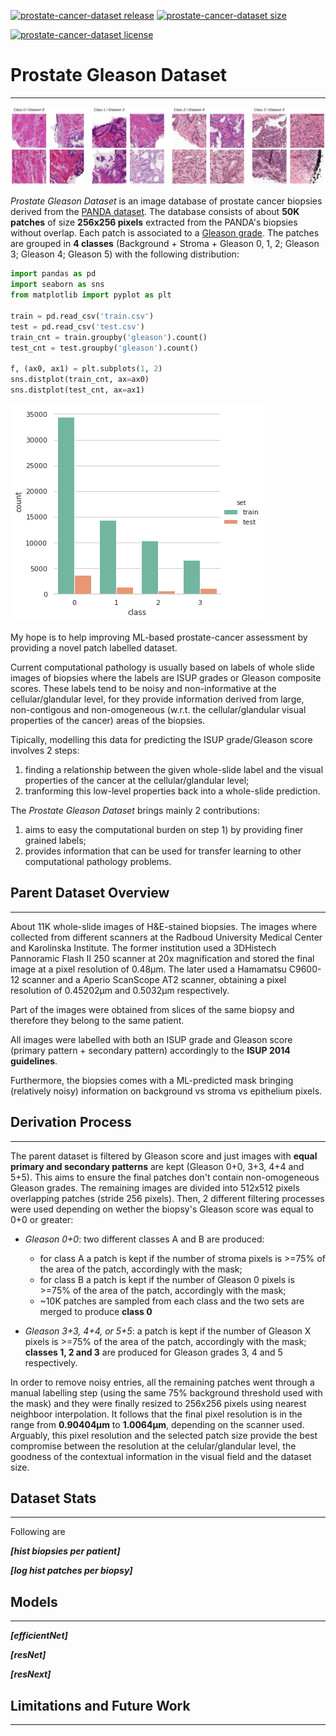 [![prostate-cancer-dataset release](https://raster.shields.io/badge/release-v0.1-blue?style=plastic)](https://github.com/MicheleDamian/prostate-cancer/releases)
[![prostate-cancer-dataset size](https://raster.shields.io/badge/size-1.8G-blue?style=plastic)](https://github.com/MicheleDamian/prostate-cancer/releases)

[![prostate-cancer-dataset license](https://licensebuttons.net/l/by-nc-sa/4.0/80x15.png)](https://creativecommons.org/licenses/by-nc-sa/4.0)


# Prostate Gleason Dataset
---

![Examples](./examples.png)

*Prostate Gleason Dataset* is an image database of prostate cancer biopsies derived from the [PANDA dataset](https://www.kaggle.com/c/prostate-cancer-grade-assessment/overview). The database consists of about **50K patches** of size **256x256 pixels** extracted from the PANDA's biopsies without overlap. Each patch is associated to a [Gleason grade](https://en.wikipedia.org/wiki/Gleason_grading_system). The patches are grouped in **4 classes** (Background + Stroma + Gleason 0, 1, 2; Gleason 3; Gleason 4; Gleason 5) with the following distribution:

```python
import pandas as pd
import seaborn as sns
from matplotlib import pyplot as plt

train = pd.read_csv('train.csv')
test = pd.read_csv('test.csv')
train_cnt = train.groupby('gleason').count()
test_cnt = test.groupby('gleason').count()

f, (ax0, ax1) = plt.subplots(1, 2)
sns.distplot(train_cnt, ax=ax0)
sns.distplot(test_cnt, ax=ax1)
```

![Class distribution](./class_dist.png)

My hope is to help improving ML-based prostate-cancer assessment by providing a novel patch labelled dataset. 

Current computational pathology is usually based on labels of whole slide images of biopsies where the labels are ISUP grades or Gleason composite scores. These labels tend to be noisy and non-informative at the cellular/glandular level, for they provide information derived from large, non-contigous and non-omogeneous (w.r.t. the cellular/glandular visual properties of the cancer) areas of the biopsies. 

Tipically, modelling this data for predicting the ISUP grade/Gleason score involves 2 steps: 

1. finding a relationship between the given whole-slide label and the visual properties of the cancer at the cellular/glandular level; 
2. tranforming this low-level properties back into a whole-slide prediction. 
 
The *Prostate Gleason Dataset* brings mainly 2 contributions:

1. aims to easy the computational burden on step 1) by providing finer grained labels;
2. provides information that can be used for transfer learning to other computational pathology problems.


## Parent Dataset Overview
---

About 11K whole-slide images of H&E-stained biopsies. The images where collected from different scanners at the Radboud University Medical Center and Karolinska Institute. The former institution used a 3DHistech Pannoramic Flash II 250 scanner at 20x magnification and stored the final image at a pixel resolution of 0.48μm. The later used a Hamamatsu C9600-12 scanner and a Aperio ScanScope AT2 scanner, obtaining a pixel resolution of 0.45202μm and 0.5032μm respectively.

Part of the images were obtained from slices of the same biopsy and therefore they belong to the same patient.

All images were labelled with both an ISUP grade and Gleason score (primary pattern + secondary pattern) accordingly to the **ISUP 2014 guidelines**. 

Furthermore, the biopsies comes with a ML-predicted mask bringing (relatively noisy) information on background vs stroma vs epithelium pixels.


## Derivation Process
---

The parent dataset is filtered by Gleason score and just images with **equal primary and secondary patterns** are kept (Gleason 0+0, 3+3, 4+4 and 5+5). This aims to ensure the final patches don't contain non-omogeneous Gleason grades. The remaining images are divided into 512x512 pixels overlapping patches (stride 256 pixels). Then, 2 different filtering processes were used depending on wether the biopsy's Gleason score was equal to 0+0 or greater:

* *Gleason 0+0*: two different classes A and B are produced:
  - for class A a patch is kept if the number of stroma pixels is >=75% of the area of the patch, accordingly with the mask;
  - for class B a patch is kept if the number of Gleason 0 pixels is >=75% of the area of the patch, accordingly with the mask;
  - ~10K patches are sampled from each class and the two sets are merged to produce **class 0**
  
* *Gleason 3+3, 4+4, or 5+5*: a patch is kept if the number of Gleason X pixels is >=75% of the area of the patch, accordingly with the mask; **classes 1, 2 and 3** are produced for Gleason grades 3, 4 and 5 respectively.

In order to remove noisy entries, all the remaining patches went through a manual labelling step (using the same 75% background threshold used with the mask) and they were finally resized to 256x256 pixels using nearest neighboor interpolation. It follows that the final pixel resolution is in the range from **0.90404μm** to **1.0064μm**, depending on the scanner used. Arguably, this pixel resolution and the selected patch size provide the best compromise between the resolution at the celular/glandular level, the goodness of the contextual information in the visual field and the dataset size.


## Dataset Stats
---

Following are 

***[hist biopsies per patient]***

***[log hist patches per biopsy]***


## Models
---


***[efficientNet]***

***[resNet]***

***[resNext]***


## Limitations and Future Work
---

